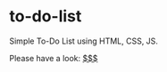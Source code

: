 # to-do-list
Simple To-Do List using HTML, CSS, JS.

Please have a look: [$$$](https://nozibuddowla.github.io/to-do-list/)
